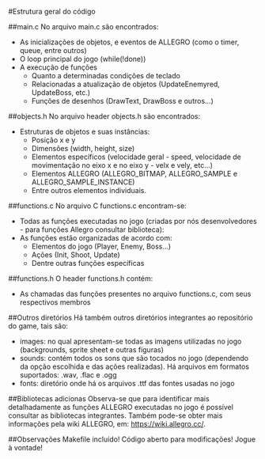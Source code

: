 #Estrutura geral do código

##main.c
No arquivo main.c são encontrados:
- As inicializações de objetos, e eventos de ALLEGRO (como o timer, queue, entre outros)
- O loop principal do jogo (while(!done))
- A execução de funções
  - Quanto a determinadas condições de teclado
  - Relacionadas a atualização de objetos (UpdateEnemyred, UpdateBoss, etc.)
  - Funções de desenhos (DrawText, DrawBoss e outros...)

##objects.h
No arquivo header objects.h são encontrados:
- Estruturas de objetos e suas instâncias:
  - Posição x e y
  - Dimensões (width, height, size)
  - Elementos específicos (velocidade geral - speed, velocidade de movimentação no eixo x e no eixo y - velx e vely, etc...)
  - Elementos ALLEGRO (ALLEGRO_BITMAP, ALLEGRO_SAMPLE e ALLEGRO_SAMPLE_INSTANCE)
  - Entre outros elementos individuais.
  
##functions.c
No arquivo C functions.c encontram-se:
- Todas as funções executadas no jogo (criadas por nós desenvolvedores - para funções Allegro consultar biblioteca):
- As funções estão organizadas de acordo com:
  - Elementos do jogo (Player, Enemy, Boss...)
  - Ações (Init, Shoot, Update)
  - Dentre outras funções específicas

##functions.h
O header functions.h contém:
- As chamadas das funções presentes no arquivo functions.c, com seus respectivos membros

##Outros diretórios
Há também outros diretórios integrantes ao repositório do game, tais são:
- images: no qual apresentam-se todas as imagens utilizadas no jogo (backgrounds, sprite sheet e outras figuras)
- sounds: contém todos os sons que são tocados no jogo (dependendo da opção escolhida e das ações realizadas). Há arquivos em formatos suportados: .wav, .flac e .ogg
- fonts: diretório onde há os arquivos .ttf das fontes usadas no jogo

##Bibliotecas adicionas
Observa-se que para identificar mais detalhadamente as funções ALLEGRO executadas no jogo é possível consultar as bibliotecas integrantes.
Também pode-se obter mais informações pela wiki ALLEGRO, em: <https://wiki.allegro.cc/>.

##Observações
Makefile incluído!
Código aberto para modificações!
Jogue à vontade!


